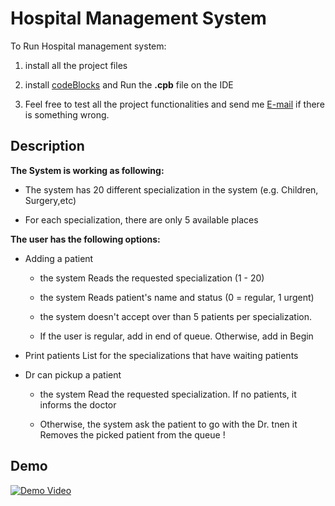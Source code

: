 # Hospital Management System


To Run Hospital management system:

1. install all the project files

2. install  [codeBlocks](https://www.codeblocks.org/)  and Run the **.cpb** file on the IDE

3. Feel free to test all the project functionalities and send me [E-mail](esotech3@gmail.com) if there is something wrong.

## Description 

**The System is working as following:** 

* The system has 20 different specialization in the system (e.g. Children, Surgery,etc)

* For each specialization, there are only 5 available places 

**The user has the following options:** 

* Adding a patient

  * the system Reads the requested specialization (1 - 20)

  * the system Reads patient's name and status (0 = regular, 1 urgent)

  * the system doesn't accept over than 5 patients per specialization.

  * If the user is regular, add in end of queue. Otherwise, add in Begin

* Print patients List for the specializations that have waiting patients

* Dr can pickup a patient
  
  * the system Read the requested specialization. If no patients, it informs the doctor

  * Otherwise, the system ask the patient to go with the Dr. tnen it Removes the picked patient from the queue
!

## Demo

[![Demo Video](https://user-images.githubusercontent.com/63516927/161840172-7e5eeb08-edfa-428f-8831-1b7dc88d6a1f.gif)](https://www.youtube.com/watch?v=qglRvJG20hw&ab_channel=EslamElKhair)



